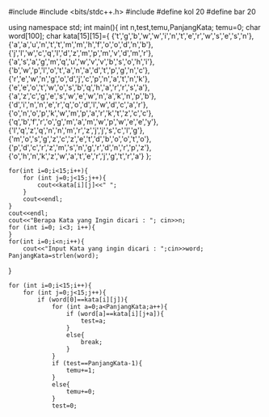 #include <iostream>
#include <bits/stdc++.h>
#include <cstring>
#define kol 20
#define bar 20

using namespace std;
int main(){
	int n,test,temu,PanjangKata;
	temu=0;
	char word[100];
	char kata[15][15]={ {'t','g','b','w','w','i','n','t','e','r','w','s','e','s','n'},
						{'a','a','u','n','t','t','m','m','h','f','o','o','d','n','b'},
						{'j','l','w','c','q','l','d','z','m','p','m','v','d','m','r'},
						{'a','s','a','g','m','q','u','w','v','v','b','s','o','h','i'},
						{'b','w','p','l','o','t','a','n','a','d','t','p','g','n','c'},
						{'r','e','w','n','g','o','d','j','c','p','n','a','t','n','k'},
						{'e','e','o','t','w','o','s','b','q','h','a','r','r','s','a'},
						{'a','z','c','g','e','s','w','e','w','n','a','k','n','p','b'},
						{'d','i','n','n','e','r','q','o','d','l','w','d','c','a','r'},
						{'o','n','o','p','k','w','m','p','a','r','k','t','z','c','c'},
						{'q','b','f','r','o','g','m','a','m','w','p','w','e','e','y'},
						{'l','q','z','q','n','n','m','r','z','j','j','s','c','l','g'},
						{'m','o','s','g','z','c','z','e','t','d','b','o','o','t','o'},
						{'p','d','c','r','z','m','s','n','g','r','d','n','r','p','z'},
						{'o','h','n','k','z','w','a','t','e','r','j','g','t','r','a'}
						};
						
						
				
	for(int i=0;i<15;i++){
		for (int j=0;j<15;j++){
			cout<<kata[i][j]<<" ";
		}
		cout<<endl;
	}
	cout<<endl;
	cout<<"Berapa Kata yang Ingin dicari : "; cin>>n;
	for (int i=0; i<3; i++){
	}
	for(int i=0;i<n;i++){
		cout<<"Input Kata yang ingin dicari : ";cin>>word;
	PanjangKata=strlen(word);
}

	for (int i=0;i<15;i++){
		for (int j=0;j<15;j++){
			if (word[0]==kata[i][j]){
				for (int a=0;a<PanjangKata;a++){
					if (word[a]==kata[i][j+a]){
						test=a;
					}
					else{
						break;
					}
				}
				if (test==PanjangKata-1){
					temu+=1;
				}
				else{
					temu+=0;
				}
				test=0;
